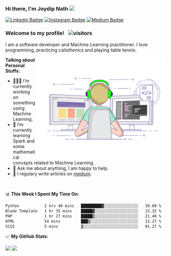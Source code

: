 ### Hi there, I'm Joydip Nath <img src="https://media.giphy.com/media/hvRJCLFzcasrR4ia7z/giphy.gif" width="25px">

[![Linkedin Badge](https://img.shields.io/badge/-LinkedIn-0e76a8?style=flat-square&logo=Linkedin&logoColor=white)](https://linkedin.com/in/joydipnath)
[![Instagram Badge](https://img.shields.io/badge/-Instagram-e4405f?style=flat-square&logo=Instagram&logoColor=white)](https://instagram.com/iam_joydip/)
[![Medium Badge](https://img.shields.io/badge/medium-%2312100E.svg?&style=for-square&logo=medium&logoColor=white)](https://joydipnath.medium.com/)

### Welcome to my profile! &nbsp; ![visitors](https://visitor-badge.glitch.me/badge?page_id=joydipnath)

I am a software developer and Machine Learning practitioner. I love programming, practicing calisthenics and playing table tennis.


<img align="right" alt="GIF" src="https://github.com/joydipnath/joydipnath/blob/main/coding.gif?raw=true" width="408" height="318" />
  

**Talking about Personal Stuffs:**

- 👨🏻‍💻 I’m currently working on something using Machine Learning.
- 🚀 I’m currently learning Spark and some mathematical concepts related to Machine Learning. 
- 💬 Ask me about anything, I am happy to help.
- 📝 I regulary write articles on [medium](https://joydipnath.medium.com).
<!-- - 📫 How to reach me: ;
- 📝 [Resume](). -->

</br>

📊 **This Week I Spent My Time On:**
<!--START_SECTION:waka-->
```text
Python           2 hrs 40 mins   █████████▓░░░░░░░░░░░░░░░   39.09 % 
Blade Template   1 hr 35 mins    █████▓░░░░░░░░░░░░░░░░░░░   23.32 % 
PHP              1 hr 27 mins    █████▒░░░░░░░░░░░░░░░░░░░   21.40 % 
HTML             54 mins         ███▒░░░░░░░░░░░░░░░░░░░░░   13.27 % 
SCSS             5 mins          ▒░░░░░░░░░░░░░░░░░░░░░░░░   01.27 % 
```
<!--END_SECTION:waka-->


📈 **My GitHub Stats:**

<p>
  <img height="180em" src="https://github-readme-stats.vercel.app/api?username=joydipnath&show_icons=true&hide_border=true&&count_private=true&include_all_commits=true&theme=radical" />
  <img height="180em" src="https://github-readme-stats.vercel.app/api/top-langs/?username=joydipnath&show_icons=true&hide_border=true&layout=compact&langs_count=12&theme=dark"/>
</p>



